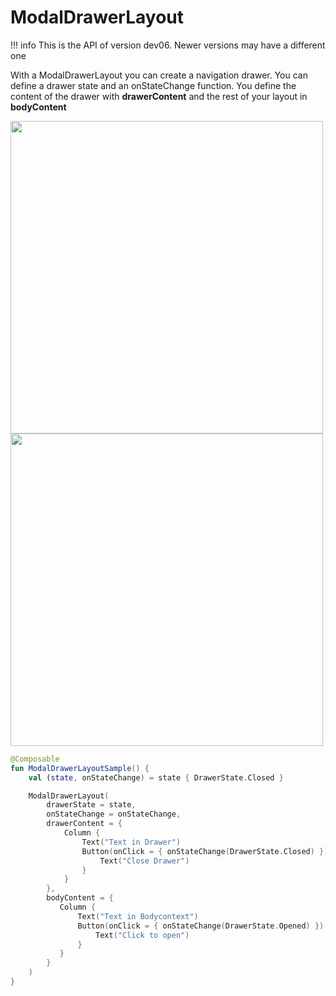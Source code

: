 # ModalDrawerLayout

!!! info
    This is the API of version dev06. Newer versions may have a different one

With a ModalDrawerLayout you can create a navigation drawer. You can define a drawer state and an onStateChange function.
You define the content of the drawer with **drawerContent** and the rest of your layout in **bodyContent**

<p align="left">
  <img src ="../../images/modaldrawerClosed.png" height=500 />
    <img src ="../../images/ModaldrawerOpened.png" height=500 />

</p>

```kotlin
@Composable
fun ModalDrawerLayoutSample() {
    val (state, onStateChange) = state { DrawerState.Closed }

    ModalDrawerLayout(
        drawerState = state,
        onStateChange = onStateChange,
        drawerContent = {
            Column {
                Text("Text in Drawer")
                Button(onClick = { onStateChange(DrawerState.Closed) }) {
                    Text("Close Drawer")
                }
            }
        },
        bodyContent = {
           Column {
               Text("Text in Bodycontext")
               Button(onClick = { onStateChange(DrawerState.Opened) }) {
                   Text("Click to open")
               }
           }
        }
    )
}
```